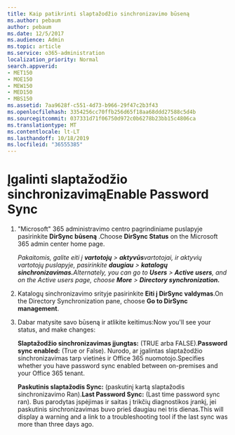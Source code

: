 ```yaml
---
title: Kaip patikrinti slaptažodžio sinchronizavimo būseną
ms.author: pebaum
author: pebaum
ms.date: 12/5/2017
ms.audience: Admin
ms.topic: article
ms.service: o365-administration
localization_priority: Normal
search.appverid:
- MET150
- MOE150
- MEW150
- MED150
- MBS150
ms.assetid: 7aa9628f-c551-4d73-b966-29f47c2b3f43
ms.openlocfilehash: 3354256cc70ffb256d65f18aa68ddd27588c5d4b
ms.sourcegitcommit: 037331d71f06750d972c0b6278b23bb15c4806ca
ms.translationtype: MT
ms.contentlocale: lt-LT
ms.lasthandoff: 10/18/2019
ms.locfileid: "36555385"
---
```

# <a name="enable-password-sync"></a><span data-ttu-id="9b868-102">Įgalinti slaptažodžio sinchronizavimą</span><span class="sxs-lookup"><span data-stu-id="9b868-102">Enable Password Sync</span></span>

1.  <span data-ttu-id="9b868-103">"Microsoft" 365 administravimo centro pagrindiniame puslapyje pasirinkite **DirSync būseną** .</span><span class="sxs-lookup"><span data-stu-id="9b868-103">Choose **DirSync Status** on the Microsoft 365 admin center home page.</span></span> 
    
     <span data-ttu-id="9b868-104">*Pakaitomis, galite eiti į **vartotojų** \> **aktyvūs**vartotojai, ir aktyvių vartotojų puslapyje, pasirinkite **daugiau** \> **katalogų sinchronizavimas.***</span><span class="sxs-lookup"><span data-stu-id="9b868-104">*Alternately, you can go to **Users** \> **Active users**, and on the Active users page, choose **More** \> **Directory synchronization.***</span></span> 
    
2. <span data-ttu-id="9b868-105">Katalogų sinchronizavimo srityje pasirinkite **Eiti į DirSync valdymas**.</span><span class="sxs-lookup"><span data-stu-id="9b868-105">On the Directory Synchronization pane, choose **Go to DirSync management**.</span></span> 
    
3. <span data-ttu-id="9b868-106">Dabar matysite savo būseną ir atlikite keitimus:</span><span class="sxs-lookup"><span data-stu-id="9b868-106">Now you'll see your status, and make changes:</span></span>
    
    <span data-ttu-id="9b868-107">**Slaptažodžio sinchronizavimas įjungtas:** (TRUE arba FALSE).</span><span class="sxs-lookup"><span data-stu-id="9b868-107">**Password sync enabled:** (True or False).</span></span> <span data-ttu-id="9b868-108">Nurodo, ar įgalintas slaptažodžio sinchronizavimas tarp vietinės ir Office 365 nuomotojo.</span><span class="sxs-lookup"><span data-stu-id="9b868-108">Specifies whether you have password sync enabled between on-premises and your Office 365 tenant.</span></span> 
    
    <span data-ttu-id="9b868-109">**Paskutinis slaptažodis Sync:** (paskutinį kartą slaptažodis sinchronizavimo Ran).</span><span class="sxs-lookup"><span data-stu-id="9b868-109">**Last Password Sync:** (Last time password sync ran).</span></span> <span data-ttu-id="9b868-110">Bus parodytas įspėjimas ir saitas į trikčių diagnostikos įrankį, jei paskutinis sinchronizavimas buvo prieš daugiau nei tris dienas.</span><span class="sxs-lookup"><span data-stu-id="9b868-110">This will display a warning and a link to a troubleshooting tool if the last sync was more than three days ago.</span></span> 
    

